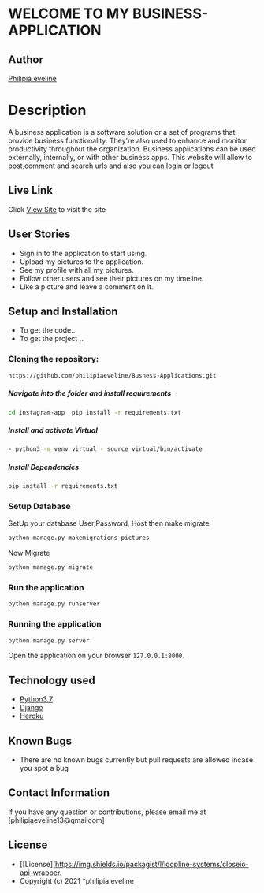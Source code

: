 # WELCOME TO MY BUSINESS-APPLICATION
## Author  
[Philipia eveline](https://github.com/philipiaeveline/Busness-Applications)  
  
# Description 
A business application is a software solution or a set of programs that provide business functionality. They're also used to enhance and monitor productivity throughout the organization. Business applications can be used externally, internally, or with other business apps. 
This website will allow to post,comment and search urls and also you can login or logout
##  Live Link  
 Click [View Site]()  to visit the site

## User Stories
* Sign in to the application to start using.
* Upload my pictures to the application.
* See my profile with all my pictures.
* Follow other users and see their pictures on my timeline.
* Like a picture and leave a comment on it.
## Setup and Installation  
* To get the code..  
* To get the project ..
### Cloning the repository:  
 ```bash 
https://github.com/philipiaeveline/Busness-Applications.git 
```
##### Navigate into the folder and install requirements  
 ```bash 
cd instagram-app  pip install -r requirements.txt 
```
##### Install and activate Virtual  
 ```bash 
- python3 -m venv virtual - source virtual/bin/activate  
```  
##### Install Dependencies  
 ```bash 
 pip install -r requirements.txt 
```  
 ### Setup Database  
  SetUp your database User,Password, Host then make migrate  
 ```bash 
python manage.py makemigrations pictures 
 ``` 
 Now Migrate  
 ```bash 
 python manage.py migrate 
```
### Run the application  
 ```bash 
 python manage.py runserver 
``` 
### Running the application  
 ```bash 
 python manage.py server 
```
Open the application on your browser `127.0.0.1:8000`.  
  
## Technology used  
  
* [Python3.7](https://www.python.org/)  
* [Django ](https://docs.djangoproject.com/en/3.1.5/)  
* [Heroku](https://heroku.com) 

## Known Bugs  
* There are no known bugs currently but pull requests are allowed incase you spot a bug  
  
## Contact Information   
If you have any question or contributions, please email me at [philipiaeveline13@gmailcom]  
## License 
* [[License](https://img.shields.io/packagist/l/loopline-systems/closeio-api-wrapper.
* Copyright (c) 2021  *philipia eveline 
